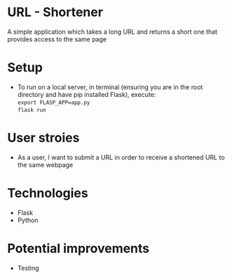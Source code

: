 # URL - Shortener

A simple application which takes a long URL and returns a short one that provides access to the same page

# Setup

* To run on a local server, in terminal (ensuring you are in the root directory and have pip installed Flask), execute:  
`export FLASP_APP=app.py`  
`flask run`

# User stroies 

* As a user, I want to submit a URL in order to receive a shortened URL to the same webpage

# Technologies

* Flask
* Python

# Potential improvements

* Testing